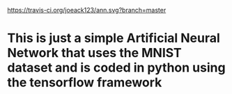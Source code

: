 https://travis-ci.org/joeack123/ann.svg?branch=master

# This is just a simple Artificial Neural Network that uses the MNIST dataset and is coded in python using the tensorflow framework
